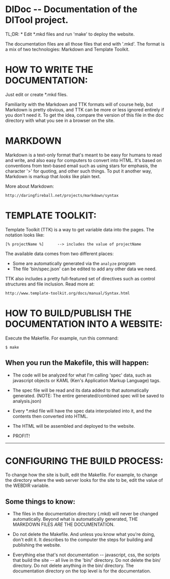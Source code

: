DIDoc -- Documentation of the DITool project.
==============================================================================

TL;DR: 
    * Edit *.mkd files and run 'make' to deploy the website.


The documentation files are all those files that end with '.mkd'.  The format
is a mix of two technologies: Markdown and Template Toolkit.


HOW TO WRITE THE DOCUMENTATION:
==============================================================================

Just edit or create *.mkd files.

Familiarity with the Markdown and TTK formats will of course help, but Markdown
is pretty obvious, and TTK can be more or less ignored entirely if you don't
need it.  To get the idea, compare the version of this file in the doc
directory with what you see in a browser on the site.

MARKDOWN
==============================================================================

Markdown is a text-only format that's meant to be easy for humans to read and
write, and also easy for computers to convert into HTML.  It's based on
conventions from text-based email such as using stars for emphasis, the
character '>' for quoting, and other such things.  To put it another way,
Markdown is markup that *looks* like plain text.

More about Markdown:

    http://daringfireball.net/projects/markdown/syntax


TEMPLATE TOOLKIT:
==============================================================================

Template Toolkit (TTK) is a way to get variable data into the pages.  The
notation looks like:

    [% projectName %]      --> includes the value of projectName

The available data comes from two different places:

* Some are automatically generated via the `analyze` program
* The file 'bin/spec.json' can be edited to add any other data we need.

TTK also includes a pretty full-featured set of directives such as control
structures and file inclusion.  Read more at:

    http://www.template-toolkit.org/docs/manual/Syntax.html


HOW TO BUILD/PUBLISH THE DOCUMENTATION INTO A WEBSITE:
==============================================================================
Execute the Makefile.  For example, run this command:

    $ make


When you run the Makefile, this will happen:
------------------------------------------------------------------------------

* The code will be analyzed for what I'm calling 'spec' data, such as javascript
  objects or KAML (Ken's Application Markup Language) tags.

* The spec file will be read and its data added to that automatically generated.
    (NOTE:  The entire generated/combined spec will be saved to analysis.json)

* Every *.mkd file will have the spec data interpolated into it, and the contents then converted into HTML.

* The HTML will be assembled and deployed to the website.

* PROFIT!

------------------------------------------------------------------------------


CONFIGURING THE BUILD PROCESS:
==============================================================================
To change how the site is built, edit the Makefile.  For example, to change the
directory where the web server looks for the site to be, edit the value of the
WEBDIR variable.

Some things to know:
------------------------------------------------------------------------------

* The files in the documentation directory (.mkd) will never be changed
  automatically.  Beyond what is automatically generated, THE MARKDOWN FILES
  *ARE* THE DOCUMENTATION.

* Do not delete the Makefile.  And unless you know what you're doing, don't
  edit it. It describes to the computer the steps for building and publishing
  the website.  

* Everything else that's not documentation -- javascript, css, the scripts that
  build the site -- all live in the 'bin/' directory.  Do not delete the bin/
  directory.  Do not delete anything *in* the bin/ directory.  The documentation
  directory on the top level is for the documentation.

